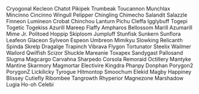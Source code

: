 Cryogonal
Kecleon
Chatot
Pikipek
Trumbeak
Toucannon
Munchlax
Mincinno
Cincinno
Wingull
Pelipper
Chingling
Chimecho
Salandit
Salazzle
Finneon
Lumineon
Crobat
Chinchou
Lanturn
Pichu
Cleffa
Igglybuff
Togepi
Togetic
Togekiss
Azurill
Mareep
Flaffy
Ampharos
Bellossom
Marill
Azumarill
Mime Jr.
Politoed
Hoppip
Skiploom
Jumpluff
Stunfisk
Sunkern
Sunflora
Leafeon
Glaceon
Sylveon
Espeon
Umbreon
Mimikyu
Slowking
Relicanth
Spinda
Skrelp
Dragalge
Trapinch
Vibrava
Flygon
Tortunator
Steelix
Wailmer
Wailord
Qwilfish
Scizor
Shuckle
Mareanie
Toxapex
Sandygast
Pallosand
Slugma
Magcargo
Carvahna
Sharpedo
Corsola
Remoraid
Octillery
Mantyke
Mantine
Skarmory
Magmortar
Electivire
Kingdra
Phanpy
Donphan
Porygon2
PorygonZ
Lickilicky
Tyrogue
Hitmontop
Smoochum
Elekid
Magby
Happiney
Blissey
Cutiefly
Ribombee
Tangrowth
Rhyperior
Magnezone
Marshadow
Lugia
Ho-oh
Celebi